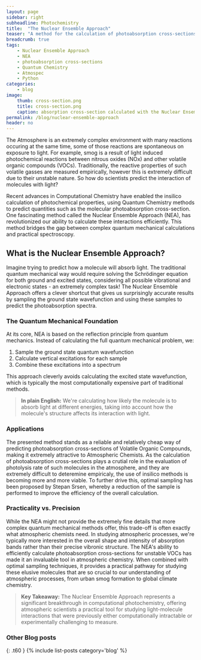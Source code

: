 ```yaml
---
layout: page
sidebar: right
subheadline: Photochemistry 
title:  "The Nuclear Ensemble Approach"
teaser: "A method for the calculation of photoabsorption cross-sections"
breadcrumb: true
tags:
    - Nuclear Ensemble Approach
    - NEA
    - photoabsorption cross-sections
    - Quantum Chemistry
    - Atmospec
    - Python
categories:
    - blog
image:
    thumb: cross-section.png
    title: cross-section.png
    caption: absorption cross-section calculated with the Nuclear Ensemble Approach, where each bar represents a different conformers contribution
permalink: /blog/nuclear-ensemble-approach
header: no
---
```


The Atmosphere is an extremely complex environment with many reactions occuring at the same time, some of those reactions are spontaneous on exposure to light. For example, smog is a result of light induced photochemical reactions between nitrous oxides (NOx) and other volatile organic compounds (VOCs). Traditionally, the reactive properties of such volatile gasses are measured empirically, however this is extremely difficult due to their unstable nature. So how do scientists predict the interaction of molecules with light? 

Recent advances in Computational Chemistry have enabled the insilico calculation of photochemical properties, using Quantum Chemistry methods to predict quantities such as the molecular photoabsorption cross-section. One fascinating method called the Nuclear Ensemble Approach (NEA), has revolutionized our ability to calculate these interactions efficiently. This method bridges the gap between complex quantum mechanical calculations and practical spectroscopy.

## What is the Nuclear Ensemble Approach?

Imagine trying to predict how a molecule will absorb light. The traditional quantum mechanical way would require solving the Schrödinger equation for both ground and excited states, considering all possible vibrational and electronic states - an extremely complex task! The Nuclear Ensemble Approach offers a clever shortcut that gives us surprisingly accurate results by sampling the ground state wavefunction and using these samples to predict the photoabsorption spectra.

### The Quantum Mechanical Foundation

At its core, NEA is based on the reflection principle from quantum mechanics. Instead of calculating the full quantum mechanical problem, we:

1. Sample the ground state quantum wavefunction
2. Calculate vertical excitations for each sample
3. Combine these excitations into a spectrum

This approach cleverly avoids calculating the excited state wavefunction, which is typically the most computationally expensive part of traditional methods.

> **In plain English:** We're calculating how likely the molecule is to absorb light at different energies, taking into account how the molecule's structure affects its interaction with light.


### Applications 

The presented method stands as a reliable and relatively cheap way of predicting photoabsorption cross-sections of Volatile Organic Compounds, making it extremely attractive to Atmospheric Chemists. As the calculation of photoabsorption cross-sections plays a crutial role in the evaluation of photolysis rate of such molecules in the atmosphere, and they are extremely difficult to deteremine empiricaly, the use of insilico methods is becoming more and more viable. To further drive this, optimal sampling has been proposed by Stepan Srsen, whereby a reduction of the sample is performed to improve the efficiency of the overall calculation.

### Practicality vs. Precision
While the NEA might not provide the extremely fine details that more complex quantum mechanical methods offer, this trade-off is often exactly what atmospheric chemists need. In studying atmospheric processes, we're typically more interested in the overall shape and intensity of absorption bands rather than their precise vibronic structure. 
The NEA's ability to efficiently calculate photoabsorption cross-sections for unstable VOCs has made it an invaluable tool in atmospheric chemistry. When combined with optimal sampling techniques, it provides a practical pathway for studying these elusive molecules that are so crucial to our understanding of atmospheric processes, from urban smog formation to global climate chemistry.

> **Key Takeaway:** The Nuclear Ensemble Approach represents a significant breakthrough in computational photochemistry, offering atmospheric scientists a practical tool for studying light-molecule interactions that were previously either computationally intractable or experimentally challenging to measure.

<h3>Other Blog posts</h3>
{: .t60 }
{% include list-posts category='blog' %}
